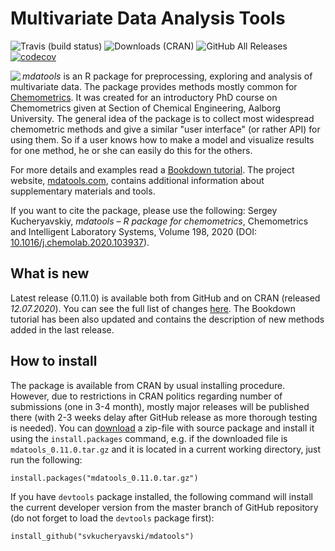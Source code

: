 Multivariate Data Analysis Tools
===========================================
![Travis (build status)](https://img.shields.io/travis/svkucheryavski/mdatools?color=blue&style=flat-square "Travis CI build status")
![Downloads (CRAN)](https://cranlogs.r-pkg.org/badges/grand-total/mdatools?color=blue&logo=R&style=flat-square "Downloads from CRAN")
![GitHub All Releases](https://img.shields.io/github/downloads/svkucheryavski/mdatools/total?color=blue&logo=Github&style=flat-square "Downloads from GitHub")
[![codecov](https://codecov.io/gh/svkucheryavski/mdatools/branch/0.10.0/graph/badge.svg?style=flat-square)](https://codecov.io/gh/svkucheryavski/mdatools)

<img src="https://mdatools.com//images/logo.svg" align="left" style="top: 5px 10px 5px 0;" />

*mdatools* is an R package for preprocessing, exploring and analysis of multivariate data. The package provides methods mostly common for [Chemometrics](http://en.wikipedia.org/wiki/Chemometrics). It was created for an introductory PhD course on Chemometrics given at Section of Chemical Engineering, Aalborg University. The general idea of the package is to collect most widespread chemometric methods and give a similar "user interface" (or rather API) for using them. So if a user knows how to make a model and visualize results for one method, he or she can easily do this for the others.

For more details and examples read a [Bookdown tutorial](http://mdatools.com/docs/). The project website, [mdatools.com](https://mdatools.com), contains additional information about supplementary materials and tools.

If you want to cite the package, please use the following: Sergey Kucheryavskiy, *mdatools – R package for chemometrics*, Chemometrics and Intelligent Laboratory Systems, Volume 198,
2020 (DOI: [10.1016/j.chemolab.2020.103937](https://doi.org/10.1016/j.chemolab.2020.103937)).

What is new
-----------

Latest release (0.11.0) is available both from GitHub and on CRAN (released *12.07.2020*). You can see the full list of changes [here](NEWS.md). The Bookdown tutorial has been also updated and contains the description of new methods added in the last release.


How to install
--------------

The package is available from CRAN by usual installing procedure. However, due to restrictions in CRAN politics regarding number of submissions (one in 3-4 month), mostly major releases will be published there (with 2-3 weeks delay after GitHub release as more thorough testing is needed). You can [download](https://github.com/svkucheryavski/mdatools/releases) a zip-file with source package and install it using the `install.packages` command, e.g. if the downloaded file is `mdatools_0.11.0.tar.gz` and it is located in a current working directory, just run the following:

```
install.packages("mdatools_0.11.0.tar.gz")
```

If you have `devtools` package installed, the following command will install the current developer version from the master branch of GitHub repository (do not forget to load the `devtools` package first):

```
install_github("svkucheryavski/mdatools")
```

